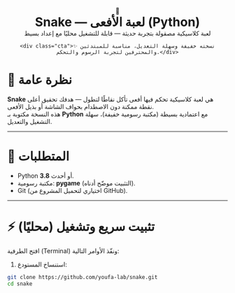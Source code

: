 <div align="center">
  

  <div class="hero">
    <div class="title">
      <div class="logo">🐍</div>
      <div>
        <h1 style="margin:0;padding:0;">Snake — لعبة الأفعى (Python)</h1>
        <div class="subtitle">لعبة كلاسيكية مصقولة بتجربة حديثة — قابلة للتشغيل محليًا مع إعداد بسيط</div>
      </div>
    </div>



    <div class="cta">✨ نسخته خفيفة وسهلة التعديل، مناسبة للمبتدئين والمحترفين لتجربة الرسوم والتحكم.</div>
  </div>
</div>

# 🚀 نظرة عامة
**Snake** هي لعبة كلاسيكية تحكم فيها أفعى تأكل نقاطًا لتطول — هدفك تحقيق أعلى نقطة ممكنة دون الاصطدام بحواف الشاشة أو بذيل الأفعى.  
هذه النسخة مكتوبة بـ **Python** مع اعتمادية بسيطة (مكتبة رسومية خفيفة)، سهلة التشغيل والتعديل.

---

# 🔧 المتطلبات
- Python **3.8** أو أحدث.  
- مكتبة رسومية: **pygame** (التثبيت موضّح أدناه).  
- Git (اختياري لتحميل المشروع من GitHub).

---

# ⚡ تثبيت سريع وتشغيل (محليًا)

افتح الطرفية (Terminal) ونفّذ الأوامر التالية:

1. استنساخ المستودع:
```bash
git clone https://github.com/youfa-lab/snake.git
cd snake
